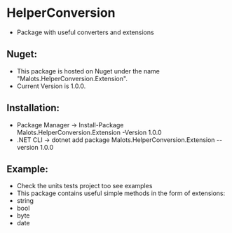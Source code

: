 # HelperConversion

- Package with useful converters and extensions

## Nuget:

- This package is hosted on Nuget under the name "Malots.HelperConversion.Extension".
- Current Version is 1.0.0.

## Installation:

- Package Manager -> Install-Package Malots.HelperConversion.Extension -Version 1.0.0
- .NET CLI -> dotnet add package Malots.HelperConversion.Extension --version 1.0.0

## Example:

- Check the units tests project too see examples
- This package contains useful simple methods in the form of extensions:
 - string 
 - bool
 - byte
 - date
